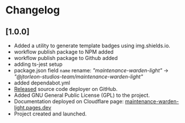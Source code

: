 # Changelog

## [1.0.0]

- Added a utility to generate template badges using img.shields.io.
- workflow publish package to NPM added
- workflow publish package to Github added
- adding ts-jest setup
- package.json field `name` rename:
  _"maintenance-warden-light"_ ->  
  _"@jtorleon-studios-team/maintenance-warden-light"_
- added dependabot.yml
- [Released](https://github.com/jtorleon-studios-team/maintenance-warden-light/releases) source code deployer on GitHub.
- Added GNU General Public License (GPL) to the project.
- Documentation deployed on Cloudflare page: [maintenance-warden-light.pages.dev](https://maintenance-warden-light.pages.dev)
- Project created and launched.
